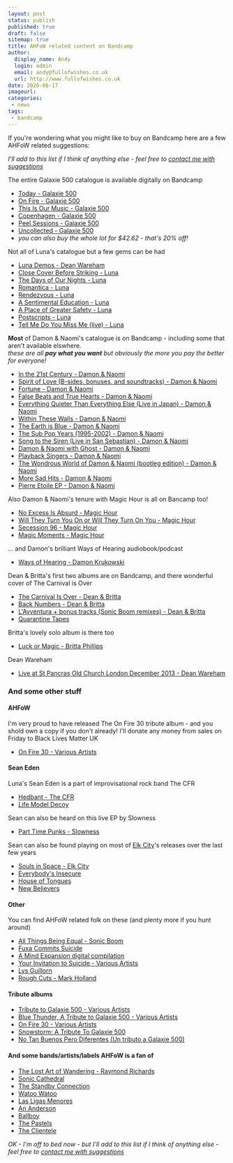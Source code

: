 ```yaml
---
layout: post
status: publish
published: true
draft: false
sitemap: true
title: AHFoW related content on Bandcamp
author:
  display_name: Andy
  login: admin
  email: andy@fullofwishes.co.uk
  url: http://www.fullofwishes.co.uk
date: 2020-06-17
imageurl: 
categories:
 - news
tags:
 - bandcamp
---
```

If you're wondering what you might like to buy on Bandcamp here are a few AHFoW related suggestions:

_I'll add to this list if I think of anything else - feel free to [contact me with suggestions](/about/)_

The entire Galaxie 500 catalogue is available digitally on Bandcamp
 - [Today - Galaxie 500](https://galaxie500.bandcamp.com/album/today)
 - [On Fire - Galaxie 500](https://galaxie500.bandcamp.com/album/on-fire)
 - [This Is Our Music - Galaxie 500](https://galaxie500.bandcamp.com/album/this-is-our-music)
 - [Copenhagen - Galaxie 500](https://galaxie500.bandcamp.com/album/copenhagen-live)
 - [Peel Sessions - Galaxie 500](https://galaxie500.bandcamp.com/album/peel-sessions)
 - [Uncollected - Galaxie 500](https://galaxie500.bandcamp.com/album/uncollected)
 - _you can also buy the whole lot for $42.62 - that's 20% off!_


Not all of Luna's catalogue but a few gems can be had
- [Luna Demos - Dean Wareham](https://luna.bandcamp.com/album/luna-demos-1991)
- [Close Cover Before Striking - Luna](https://luna.bandcamp.com/album/close-cover-before-striking)
- [The Days of Our Nights - Luna](https://luna.bandcamp.com/album/the-days-of-our-nights)
- [Romantica - Luna](https://luna.bandcamp.com/album/romantica)
- [Rendezvous - Luna](https://luna.bandcamp.com/album/rendezvous)
- [A Sentimental Education - Luna](https://luna.bandcamp.com/album/a-sentimental-education)
- [A Place of Greater Safety - Luna](https://luna.bandcamp.com/album/a-place-of-greater-safety)
- [Postscripts - Luna](https://luna.bandcamp.com/album/postscripts)
- [Tell Me Do You Miss Me (live) - Luna](https://luna.bandcamp.com/album/tell-me-do-you-miss-me)

**Most** of Damon & Naomi's catalogue is on Bandcamp - including some that aren't available elswhere.  
_these are all **pay what you want** but obviously the more you pay the better for everyone!_
- [In the 21st Century - Damon & Naomi](https://damonandnaomi.bandcamp.com/album/in-the-21st-century)
- [Spirit of Love (B-sides, bonuses, and soundtracks) - Damon & Naomi](https://damonandnaomi.bandcamp.com/album/spirit-of-love-b-sides-bonuses-and-soundtracks)
- [Fortune - Damon & Naomi](https://damonandnaomi.bandcamp.com/album/fortune)
- [False Beats and True Hearts - Damon & Naomi](https://damonandnaomi.bandcamp.com/album/false-beats-and-true-hearts)
- [Everything Quieter Than Everything Else (Live in Japan) - Damon & Naomi](https://damonandnaomi.bandcamp.com/album/everything-quieter-than-everything-else-live-in-japan)
- [Within These Walls - Damon & Naomi](https://damonandnaomi.bandcamp.com/album/within-these-walls)
- [The Earth is Blue - Damon & Naomi](https://damonandnaomi.bandcamp.com/album/the-earth-is-blue)
- [The Sub Pop Years (1995-2002) - Damon & Naomi](https://damonandnaomi.bandcamp.com/album/the-sub-pop-years-1995-2002)
- [Song to the Siren (Live in San Sebastian) - Damon & Naomi](https://damonandnaomi.bandcamp.com/album/song-to-the-siren-live-in-san-sebastian)
- [Damon & Naomi with Ghost - Damon & Naomi](https://damonandnaomi.bandcamp.com/album/damon-naomi-with-ghost)
- [Playback Singers - Damon & Naomi](https://damonandnaomi.bandcamp.com/album/playback-singers)
- [The Wondrous World of Damon & Naomi (bootleg edition) - Damon & Naomi](https://damonandnaomi.bandcamp.com/album/the-wondrous-world-of-damon-naomi-bootleg-edition)
- [More Sad Hits - Damon & Naomi](https://damonandnaomi.bandcamp.com/album/more-sad-hits)
- [Pierre Etoile EP - Damon & Naomi](https://damonandnaomi.bandcamp.com/album/pierre-etoile-ep)

Also Damon & Naomi's tenure with Magic Hour is all on Bancamp too!
 - [No Excess Is Absurd - Magic Hour](https://magic-hour.bandcamp.com/album/no-excess-is-absurd)
 - [Will They Turn You On or Will They Turn On You - Magic Hour](https://magic-hour.bandcamp.com/album/will-they-turn-you-on-or-will-they-turn-on-you)
 - [Secession 96 - Magic Hour](https://magic-hour.bandcamp.com/album/secession-96)
 - [Magic Moments - Magic Hour](https://magic-hour.bandcamp.com/album/magic-moments)

... and Damon's brilliant Ways of Hearing audiobook/podcast
 - [Ways of Hearing - Damon Krukowski](https://waysofhearing.bandcamp.com/)

Dean & Britta's first two albums are on Bandcamp, and there wonderful cover of The Carnival is Over
 - [The Carnival Is Over - Dean & Britta](https://deanandbritta.bandcamp.com/track/the-carnival-is-over)
 - [Back Numbers - Dean & Britta](https://deanandbritta.bandcamp.com/album/back-numbers)
 - [L'Avventura + bonus tracks (Sonic Boom remixes) - Dean & Britta](https://deanandbritta.bandcamp.com/album/lavventura-bonus-tracks-sonic-boom-remixes)
 - [Quarantine Tapes](https://deanandbritta.bandcamp.com/album/quarantine-tapes)

Britta's lovely solo album is there too
- [Luck or Magic - Britta Phillips](https://brittaphillips.bandcamp.com/album/luck-or-magic)

Dean Wareham
- [Live at St Pancras Old Church London December 2013 - Dean Wareham](https://shop.soniccathedral.co.uk/album/live-at-st-pancras-old-church-london-december-2013-2)


### And some other stuff

#### AHFoW

I'm very proud to have released The On Fire 30 tribute album - and you shold own a copy if you don't already! I'll donate any money from sales on Friday to Black Lives Matter UK
 - [On Fire 30 - Various Artists](https://aheadfullofwishes.bandcamp.com/album/on-fire-30)


#### Sean Eden

Luna's Sean Eden is a part of improvisational rock band The CFR
 - [Hedbant - The CFR](https://thecfr.bandcamp.com/releases)
 - [Life Model Decoy](https://thecfr.bandcamp.com/album/life-model-decoy)

Sean can also be heard on this live EP by Slowness
 - [Part Time Punks - Slowness](https://slowness.bandcamp.com/album/part-time-punks)

Sean can also be found playing on most of [Elk City](https://elkcity.bandcamp.com/)'s releases over the last few years
 - [Souls in Space - Elk City](https://elkcity.bandcamp.com/album/souls-in-space)
 - [Everybody's Insecure](https://elkcity.bandcamp.com/album/everybodys-insecure)
 - [House of Tongues](https://elkcity.bandcamp.com/album/house-of-tongues)
 - [New Believers](https://elkcity.bandcamp.com/album/new-believers)

#### Other

You can find AHFoW related folk on these (and plenty more if you hunt around)
 - [All Things Being Equal - Sonic Boom](https://sonicboomspacemen3.bandcamp.com/album/all-things-being-equal-3)
 - [Fuxa Commits Suicide](https://fuxa1.bandcamp.com/album/fuxa-commits-suicide)
 - [A Mind Expansion digital compilation](https://fuxa1.bandcamp.com/album/a-mind-expansion-digital-compilation) 
 - [Your Invitation to Suicide - Various Artists](https://munsterrecords.bandcamp.com/album/your-invitation-to-suicide) 
 - [Lys Guillorn](https://lysguillorn.bandcamp.com/album/lys-guillorn-2)
 - [Rough Cuts - Mark Holland](https://markhollandfromjennyanykind.bandcamp.com/album/rough-cuts)

#### Tribute albums
 - [Tribute to Galaxie 500 - Various Artists](https://elefantrecordsclassics.bandcamp.com/album/tribute-to-galaxie-500)
 - [Blue Thunder, A Tribute to Galaxie 500 - Various Artists](https://theblogthatcelebratesitself.bandcamp.com/album/va-blue-thunder-a-tribute-to-galaxie-500)
 - [On Fire 30 - Various Artists](https://aheadfullofwishes.bandcamp.com/album/on-fire-30)
 - [Snowstorm: A Tribute To Galaxie 500](https://elefantrecordsclassics.bandcamp.com/album/snowstorm-a-tribute-to-galaxie-500)
 - [No Tan Buenos Pero Diferentes (Un tributo a Galaxie 500) ](https://lofirecords.bandcamp.com/album/no-tan-buenos-pero-diferentes-un-tributo-a-galaxie-500)

#### And some bands/artists/labels AHFoW is a fan of

- [The Lost Art of Wandering - Raymond Richards](https://raymondrichards.bandcamp.com/album/the-lost-art-of-wandering)
- [Sonic Cathedral](https://shop.soniccathedral.co.uk/music)
- [The Standby Connection](https://thestandbyconnection.bandcamp.com/)
- [Watoo Watoo](https://watoowatoo.bandcamp.com/)
- [Las Ligas Menores](https://lasligasmenores.bandcamp.com/)
- [An Anderson](https://ananderson.bandcamp.com/)
- [Ballboy](https://ballboy.bandcamp.com/)
- [The Pastels](https://pastelsthe.bandcamp.com/)
- [The Clientele](https://theclientele.bandcamp.com/)


_OK - I'm off to bed now - but I'll add to this list if I think of anything else - feel free to [contact me with suggestions](/about/)_